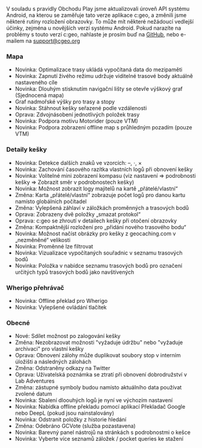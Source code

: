V souladu s pravidly Obchodu Play jsme aktualizovali úroveň API systému Android, na kterou se zaměřuje tato verze aplikace c:geo, a změnili jsme některé rutiny rozložení obrazovky. To může mít některé nežádoucí vedlejší účinky, zejména u novějších verzí systému Android. Pokud narazíte na problémy s touto verzí c:geo, nahlaste je prosím buď na [GitHub](https://github.com/cgeo/cgeo), nebo e-mailem na [support@cgeo.org](mailto:support@cgeo.org)

### Mapa
- Novinka: Optimalizace trasy ukládá vypočítaná data do mezipaměti
- Novinka: Zapnutí živého režimu udržuje viditelné trasové body aktuálně nastaveného cíle
- Novinka: Dlouhým stisknutím navigační lišty se otevře výškový graf (Sjednocená mapa)
- Graf nadmořské výšky pro trasy a stopy
- Novinka: Stáhnout kešky seřazené podle vzdálenosti
- Oprava: Zdvojnásobení jednotlivých položek trasy
- Novinka: Podpora motivu Motorider (pouze VTM)
- Novinka: Podpora zobrazení offline map s průhledným pozadím (pouze VTM)

### Detaily kešky
- Novinka: Detekce dalších znaků ve vzorcích: –, ⋅, ×
- Novinka: Zachování časového razítka vlastních logů při obnovení kešky
- Novinka: Volitelné mini zobrazení kompasu (viz nastavení => podrobnosti kešky => Zobrazit směr v podrobnostech kešky)
- Novinka: Možnost zobrazit logy majitelů na kartě „přátelé/vlastní“
- Změna: Karta „přátelé/vlastní“ zobrazuje počet logů pro danou kartu namísto globálních počítadel
- Změna: Vylepšená záhlaví v záložkách proměnných a trasových bodů
- Oprava: Zobrazeny dvě položky „smazat protokol“
- Oprava: c:geo se zhroutí v detailech kešky při otočení obrazovky
- Změna: Kompaktnější rozložení pro „přidání nového trasového bodu“
- Novinka: Možnost načíst obrázky pro kešky z geocaching.com v „nezměněné“ velikosti
- Novinka: Proměnné lze filtrovat
- Novinka: Vizualizace vypočítaných souřadnic v seznamu trasových bodů
- Novinka: Položka v nabídce seznamu trasových bodů pro označení určitých typů trasových bodů jako navštívených

### Wherigo přehrávač
- Novinka: Offline překlad pro Wherigo
- Novinka: Vylepšené ovládání tlačítek

### Obecné
- Nové: Sdílet možnost po zalogování kešky
- Změna: Nezobrazovat možnosti "vyžaduje údržbu" nebo "vyžaduje archivaci" pro vlastní kešky
- Oprava: Obnovení zálohy může duplikovat soubory stop v interním úložišti a následných zálohách
- Změna: Odstraněny odkazy na Twitter
- Oprava: Uživatelská poznámka se ztratí při obnovení dobrodružství v Lab Adventures
- Změna: zástupné symboly budou namísto aktuálního data používat zvolené datum
- Novinka: Sbalení dloouhých logů je nyní ve výchozím nastavení
- Novinka: Nabídka offline překladu pomocí aplikací Překladač Google nebo DeepL (pokud jsou nainstalovány)
- Novinka: Odstranit položky z historie hledání
- Změna: Odebráno GCVote (služba pozastavena)
- Novinka: Barevný panel nástrojů na stránkách s podrobnostmi o kešce
- Novinka: Vyberte více seznamů záložek / pocket queries ke stažení
